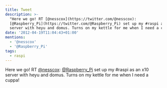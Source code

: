 ```yaml
---
title: Tweet
description: >-
  "Here we go! RT [@nesscox](https://twitter.com/@nesscox):
  [@Raspberry_Pi](https://twitter.com/@Raspberry_Pi) set up my #raspi as an x10
  server with heyu and domus. Turns on my kettle for me when I need a cuppa!"
date: '2012-04-19T11:04:43+01:00'
mentions:
  - '@nesscox'
  - '@Raspberry_Pi'
tags:
  - raspi
---
```

Here we go! RT [@nesscox](https://twitter.com/@nesscox): [@Raspberry_Pi](https://twitter.com/@Raspberry_Pi) set up my #raspi as an x10 server with heyu and domus. Turns on my kettle for me when I need a cuppa!
